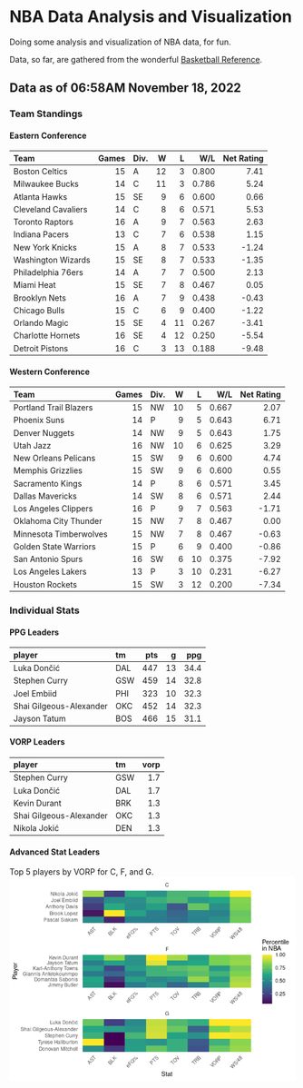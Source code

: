 # NBA Data Analysis and Visualization

Doing some analysis and visualization of NBA data, for fun.

Data, so far, are gathered from the wonderful [Basketball
Reference](https://www.basketball-reference.com/).

## Data as of 06:58AM November 18, 2022

### Team Standings

#### Eastern Conference

| Team                | Games | Div. |   W |   L |   W/L | Net Rating |
|:--------------------|------:|:-----|----:|----:|------:|-----------:|
| Boston Celtics      |    15 | A    |  12 |   3 | 0.800 |       7.41 |
| Milwaukee Bucks     |    14 | C    |  11 |   3 | 0.786 |       5.24 |
| Atlanta Hawks       |    15 | SE   |   9 |   6 | 0.600 |       0.66 |
| Cleveland Cavaliers |    14 | C    |   8 |   6 | 0.571 |       5.53 |
| Toronto Raptors     |    16 | A    |   9 |   7 | 0.563 |       2.63 |
| Indiana Pacers      |    13 | C    |   7 |   6 | 0.538 |       1.15 |
| New York Knicks     |    15 | A    |   8 |   7 | 0.533 |      -1.24 |
| Washington Wizards  |    15 | SE   |   8 |   7 | 0.533 |      -1.35 |
| Philadelphia 76ers  |    14 | A    |   7 |   7 | 0.500 |       2.13 |
| Miami Heat          |    15 | SE   |   7 |   8 | 0.467 |       0.05 |
| Brooklyn Nets       |    16 | A    |   7 |   9 | 0.438 |      -0.43 |
| Chicago Bulls       |    15 | C    |   6 |   9 | 0.400 |      -1.22 |
| Orlando Magic       |    15 | SE   |   4 |  11 | 0.267 |      -3.41 |
| Charlotte Hornets   |    16 | SE   |   4 |  12 | 0.250 |      -5.54 |
| Detroit Pistons     |    16 | C    |   3 |  13 | 0.188 |      -9.48 |

#### Western Conference

| Team                   | Games | Div. |   W |   L |   W/L | Net Rating |
|:-----------------------|------:|:-----|----:|----:|------:|-----------:|
| Portland Trail Blazers |    15 | NW   |  10 |   5 | 0.667 |       2.07 |
| Phoenix Suns           |    14 | P    |   9 |   5 | 0.643 |       6.71 |
| Denver Nuggets         |    14 | NW   |   9 |   5 | 0.643 |       1.75 |
| Utah Jazz              |    16 | NW   |  10 |   6 | 0.625 |       3.29 |
| New Orleans Pelicans   |    15 | SW   |   9 |   6 | 0.600 |       4.74 |
| Memphis Grizzlies      |    15 | SW   |   9 |   6 | 0.600 |       0.55 |
| Sacramento Kings       |    14 | P    |   8 |   6 | 0.571 |       3.45 |
| Dallas Mavericks       |    14 | SW   |   8 |   6 | 0.571 |       2.44 |
| Los Angeles Clippers   |    16 | P    |   9 |   7 | 0.563 |      -1.71 |
| Oklahoma City Thunder  |    15 | NW   |   7 |   8 | 0.467 |       0.00 |
| Minnesota Timberwolves |    15 | NW   |   7 |   8 | 0.467 |      -0.63 |
| Golden State Warriors  |    15 | P    |   6 |   9 | 0.400 |      -0.86 |
| San Antonio Spurs      |    16 | SW   |   6 |  10 | 0.375 |      -7.92 |
| Los Angeles Lakers     |    13 | P    |   3 |  10 | 0.231 |      -6.27 |
| Houston Rockets        |    15 | SW   |   3 |  12 | 0.200 |      -7.34 |

### Individual Stats

#### PPG Leaders

| player                  | tm  | pts |   g |  ppg |
|:------------------------|:----|----:|----:|-----:|
| Luka Dončić             | DAL | 447 |  13 | 34.4 |
| Stephen Curry           | GSW | 459 |  14 | 32.8 |
| Joel Embiid             | PHI | 323 |  10 | 32.3 |
| Shai Gilgeous-Alexander | OKC | 452 |  14 | 32.3 |
| Jayson Tatum            | BOS | 466 |  15 | 31.1 |

#### VORP Leaders

| player                  | tm  | vorp |
|:------------------------|:----|-----:|
| Stephen Curry           | GSW |  1.7 |
| Luka Dončić             | DAL |  1.7 |
| Kevin Durant            | BRK |  1.3 |
| Shai Gilgeous-Alexander | OKC |  1.3 |
| Nikola Jokić            | DEN |  1.3 |

#### Advanced Stat Leaders

Top 5 players by VORP for C, F, and G.
![](README_files/figure-gfm/README-unnamed-chunk-7-1.png)<!-- -->
